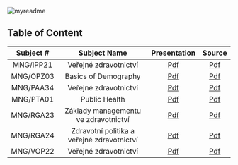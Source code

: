 ![myreadme](https://user-images.githubusercontent.com/70707092/95544092-d0b72880-09bf-11eb-90f7-bdca493307f7.png)

## Table of Content  
  
   
|    Subject #  |                 Subject Name               |  Presentation |   Source   |  
|:-------------:|:------------------------------------------:|:-------------:|:----------:|
| MNG/IPP21     | Veřejné zdravotnictví                      |    [Pdf]()    |   [Pdf]()  |  
| MNG/OPZ03     | Basics of Demography                       |    [Pdf]()    |   [Pdf]()  |  
| MNG/PAA34     | Veřejné zdravotnictví                      |    [Pdf]()    |   [Pdf]()  | 
| MNG/PTA01     | Public Health                              |    [Pdf]()    |   [Pdf]()  | 
| MNG/RGA23     | Základy managementu ve zdravotnictví       |    [Pdf]()    |   [Pdf]()  | 
| MNG/RGA24     | Zdravotní politika a veřejné zdravotnictví |    [Pdf]()    |   [Pdf]()  | 
| MNG/VOP22     | Veřejné zdravotnictví                      |    [Pdf]()    |   [Pdf]()  | 


  